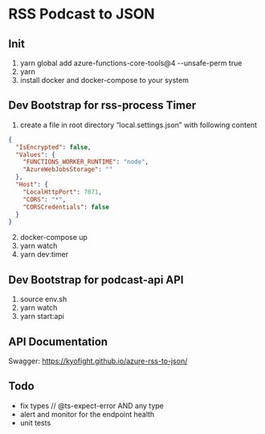 # RSS Podcast to JSON

## Init
1. yarn global add azure-functions-core-tools@4 --unsafe-perm true
2. yarn
3. install docker and docker-compose to your system

## Dev Bootstrap for rss-process Timer
1. create a file in root directory “local.settings.json” with following content
```json
{
  "IsEncrypted": false,
  "Values": {
    "FUNCTIONS_WORKER_RUNTIME": "node",
    "AzureWebJobsStorage": ""
  },
  "Host": {
    "LocalHttpPort": 7071,
    "CORS": "*",
    "CORSCredentials": false
  }
}
```
2. docker-compose up
3. yarn watch
3. yarn dev:timer

## Dev Bootstrap for podcast-api API
1. source env.sh
2. yarn watch
3. yarn start:api


## API Documentation 
Swagger: https://kyofight.github.io/azure-rss-to-json/

## Todo
- fix types // @ts-expect-error AND any type
- alert and monitor for the endpoint health
- unit tests
